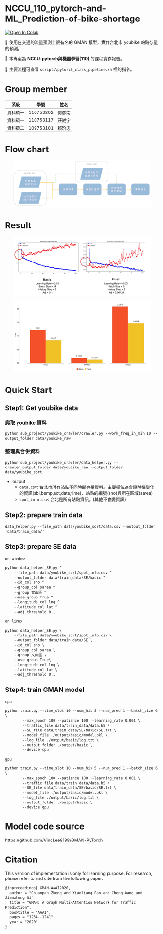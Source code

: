 # NCCU_110_pytorch-and-ML_Prediction-of-bike-shortage
[![Open In Colab](https://colab.research.google.com/assets/colab-badge.svg)](https://colab.research.google.com/drive/1pKtPBxNOrka8d6sO-Ouw0j7dfzrQO3O_?usp=sharing)

🎯 使用在交通的流量預測上很有名的 GMAN 模型，實作台北市 youbike 站點存量的預測。

🏫 本專案為 **NCCU-pytorch與機器學習(110)** 的課程實作報告。

💩 主要流程可查看 `scripts\pytorch_class_pipeline.sh` 裡的指令。

# Group member
|系級|學號|姓名|
|-|-|-|
|資科碩一|110753202|何彥南
|資科碩一|110753117|莊崴宇
|資科碩二|109753101|賴玠忠

# Flow chart

<p align="center"><img width="90%" src="report/fig/fig1.FlowChart.png" /></p>

# Result
<p align="center"><img width="90%" src="report/fig/fig16.Final-vs-basic_MSElossChangesInTraining.png" /></p>

<p align="center"><img width="90%" src="report/fig/fig15.Final-vs-basic_PerformanceComparison.png" /></p>

# Quick Start
## Step1: Get youbike data
### 爬取 youbike 資料
```
python sub_project/youbike_crawler/crawler.py --work_freq_in_min 10 --output_folder data/youbike_raw
```
### 整理與合併資料
```
python sub_project/youbike_crawler/data_helper.py --crawler_output_folder data/youbike_raw --output_folder data/youbike_sort
```
- output
  - `data.csv`: 台北市所有站點不同時間存量資料。主要欄位為會隨時間變化的資訊(sbi,bemp,act,date,time)、站點的編號(sno)與所在區域(sarea)
  - `spot_info.csv`: 台北是所有站點資訊。(其他不會變資訊)

## Step2: prepare train data
```
data_helper.py --file_path data/youbike_sort/data.csv --output_folder 'data/train_data/' 
```
## Step3: prepare SE data
`on window`
```batch
python data_helper_SE.py ^
    --file_path data/youbike_sort/spot_info.csv ^
    --output_folder data/train_data/SE/basic ^
    --id_col sno ^
    --group_col sarea ^
    --group 文山區 ^
    --use_group True ^
    --longitude_col lng ^
    --latitude_col lat ^
    --adj_threshold 0.1
```
`on linux`
```shell
python data_helper_SE.py \
    --file_path data/youbike_sort/spot_info.csv \
    --output_folder data/train_data/SE \
    --id_col sno \
    --group_col sarea \
    --group 文山區 \
    --use_group True\
    --longitude_col lng \
    --latitude_col lat \
    --adj_threshold 0.1
```

## Step4: train GMAN model
`cpu`
```shell
python train.py --time_slot 10 --num_his 5 --num_pred 1 --batch_size 6 \
        --max_epoch 100 --patience 100 --learning_rate 0.001 \
        --traffic_file data/train_data/data.h5 \
        --SE_file data/train_data/SE/basic/SE.txt \
        --model_file ./output/basic/model.pkl \
        --log_file ./output/basic/log.txt \
        --output_folder ./output/basic \
        --device cpu
 ```
`gpu`
```shell
python train.py --time_slot 10 --num_his 5 --num_pred 1 --batch_size 6 \
        --max_epoch 100 --patience 100 --learning_rate 0.001 \
        --traffic_file data/train_data/data.h5 \
        --SE_file data/train_data/SE/basic/SE.txt \
        --model_file ./output/basic/model.pkl \
        --log_file ./output/basic/log.txt \
        --output_folder ./output/basic \
        --device gpu
```
# Model code source
https://github.com/VincLee8188/GMAN-PyTorch
# Citation
This version of implementation is only for learning purpose. For research, please refer to  and  cite from the following paper:
```
@inproceedings{ GMAN-AAAI2020,
  author = "Chuanpan Zheng and Xiaoliang Fan and Cheng Wang and Jianzhong Qi"
  title = "GMAN: A Graph Multi-Attention Network for Traffic Prediction",
  booktitle = "AAAI",
  pages = "1234--1241",
  year = "2020"
}
```
